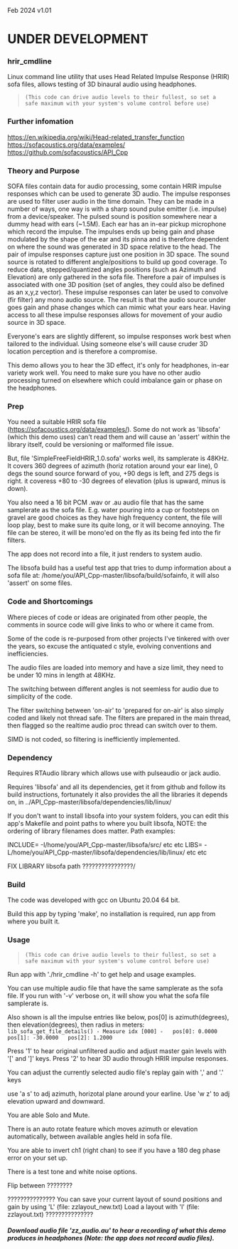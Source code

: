 Feb 2024 v1.01

# UNDER DEVELOPMENT

### hrir_cmdline
Linux command line utility that uses Head Related Impulse Response (HRIR) sofa files, allows testing of 3D binaural audio using headphones.

>`(This code can drive audio levels to their fullest, so set a safe maximum with your system's volume control before use)`

### Further infomation
https://en.wikipedia.org/wiki/Head-related_transfer_function</br>
https://sofacoustics.org/data/examples/</br>
https://github.com/sofacoustics/API_Cpp</br>



### Theory and Purpose
SOFA files contain data for audio processing, some contain HRIR impulse responses which can be used to generate 3D audio. The impulse responses are used to filter user audio in the time domain. They  can be made in a number of ways, one way is with a sharp sound pulse emitter (i.e. impulse) from a device/speaker. The pulsed sound is position somewhere near a dummy head with ears (~1.5M). Each ear has an in-ear pickup microphone which record the impulse. The impulses ends up being gain and phase modulated by the shape of the ear and its pinna and is therefore dependent on where the sound was generated in 3D space relative to the head. The pair of impulse responses capture just one position in 3D space. The sound source is rotated to different angle/positions to build up good coverage. To reduce data, stepped/quantized angles positions (such as Azimuth and Elevation) are only gathered in the sofa file. Therefore a pair of impulses is associated with one 3D position (set of angles, they could also be defined as an x,y,z vector). These impulse responses can later be used to convolve (fir filter) any mono audio source. The result is that the audio source under goes gain and phase changes which can mimic what your ears hear. Having access to all these impulse responses allows for movement of your audio source in 3D space. 

Everyone's ears are slightly different, so impulse responses work best when tailored to the individual. Using someone else's will cause cruder 3D location perception and is therefore a compromise.

This demo allows you to hear the 3D effect, it's only for headphones, in-ear variety work well. You need to make sure you have no other audio processing turned on elsewhere which could 
imbalance gain or phase on the headphones.



### Prep
You need a suitable HRIR sofa file (https://sofacoustics.org/data/examples/).
Some do not work as 'libsofa' (which this demo uses) can't read them and will cause an 'assert' within the library itself, could be versioning or malformed file issue. 

But, file 'SimpleFreeFieldHRIR_1.0.sofa' works well, its samplerate is 48KHz.
It covers 360 degrees of azimuth (horiz rotation around your ear line), 0 degs the sound source forward of you, +90 degs is left, and 275 degs is right.
it coveress +80 to -30 degrees of elevation (plus is upward, minus is down).

You also need a 16 bit PCM .wav or .au audio file that has the same samplerate as the sofa file. E.g. water pouring into a cup or footsteps on gravel are good choices as they have high frequency content, the file will loop play, best to make sure its quite long, or it will become annoying. The file can be stereo, it will be mono'ed on the fly as its being fed into the fir filters.


The app does not record into a file, it just renders to system audio.

The libsofa build has a useful test app that tries to dump information about a sofa file at: /home/you/API_Cpp-master/libsofa/build/sofainfo, it will also 'assert' on some files.



### Code and Shortcomings
Where pieces of code or ideas are originated from other people, the comments in source code will give links to who or where it came from.

Some of the code is re-purposed from other projects I've tinkered with over the years, so excuse the antiquated c style, evolving conventions and inefficiencies.

The audio files are loaded into memory and have a size limit, they need to be under 10 mins in length at 48KHz.

The switching between different angles is not seemless for audio due to simplicity of the code.

The filter switching between 'on-air' to 'prepared for on-air' is also simply coded and likely not thread safe. The filters are prepared in the main thread, 
then flagged so the realtime audio proc thread can switch over to them.

SIMD is not coded, so filtering is inefficiently implemented.




### Dependency

Requires RTAudio library which allows use with pulseaudio or jack audio.

Requires 'libsofa' and all its dependencies, get it from github and follow its build instructions, fortunately it also provides the all the libraries it depends on, in ../API_Cpp-master/libsofa/dependencies/lib/linux/

If you don't want to install libsofa into your system folders, you can edit this app's Makefile and point paths to where you built libsofa, NOTE: the ordering of library filenames does matter. Path examples:

INCLUDE= -I/home/you/API_Cpp-master/libsofa/src/     etc etc
LIBS= -L/home/you/API_Cpp-master/libsofa/dependencies/lib/linux/   etc etc

FIX LIBRARY libsofa path ????????????????/


### Build
The code was developed with gcc on Ubuntu 20.04 64 bit.

Build this app by typing 'make', no installation is required, run app from where you built it.


### Usage
>`(This code can drive audio levels to their fullest, so set a safe maximum with your system's volume control before use)`

Run app with './hrir_cmdline -h' to get help and usage examples.

You can use multiple audio file that have the same samplerate as the sofa file. If you run with '-v' verbose on, it will show you what the sofa file samplerate is.

Also shown is all the impulse entries like below, pos[0] is azimuth(degrees), then elevation(degrees), then radius in meters:
```lib_sofa_get_file_details() - Measure idx [000] -   pos[0]: 0.0000 pos[1]: -30.0000   pos[2]: 1.2000``` 


Press '1' to hear original unfiltered audio and adjust master gain levels with '[' and ']' keys.
Press '2' to hear 3D audio through HRIR impulse responses.

You can adjust the currently selected audio file's replay gain with ',' and '.' keys

use 'a s' to adj azimuth, horizotal plane around your earline.
Use 'w z'  to adj elevation upward and downward.

You are able Solo and Mute.

There is an auto rotate feature which moves azimuth or elevation automatically, between available angles held in sofa file.

You are able to invert ch1 (right chan) to see if you have a 180 deg phase error on your set up.

There is a test tone and white noise options.

Flip between ????????

???????????????
You can save your current layout of sound positions and gain by using 'L'  (file: zzlayout_new.txt)
Load a layout with 'l' (file: zzlayout.txt)
???????????????

##### Download audio file 'zz_audio.au' to hear a recording of what this demo produces in headphones (Note: the app does not record audio files).



```
```





